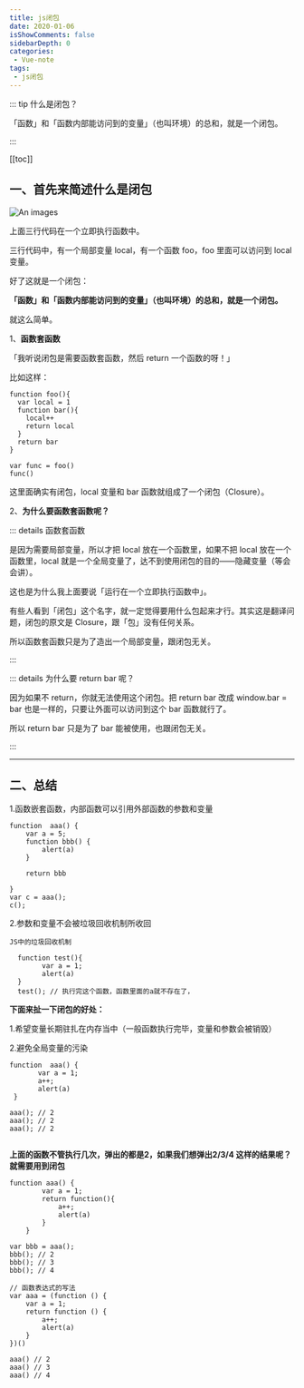 ```yaml
---
title: js闭包
date: 2020-01-06
isShowComments: false 
sidebarDepth: 0
categories:
 - Vue-note
tags:
 - js闭包
---
```



::: tip   什么是闭包？

「函数」和「函数内部能访问到的变量」（也叫环境）的总和，就是一个闭包。

:::

[[toc]]

## 一、首先来简述什么是闭包

![An images](/images/001.png)

上面三行代码在一个立即执行函数中。

三行代码中，有一个局部变量 local，有一个函数 foo，foo 里面可以访问到 local 变量。

好了这就是一个闭包：

**「函数」和「函数内部能访问到的变量」（也叫环境）的总和，就是一个闭包。**

就这么简单。



1、**函数套函数**

「我听说闭包是需要函数套函数，然后 return 一个函数的呀！」

比如这样：

```text
function foo(){
  var local = 1
  function bar(){
    local++
    return local
  }
  return bar
}

var func = foo()
func()
```

这里面确实有闭包，local 变量和 bar 函数就组成了一个闭包（Closure）。

2、**为什么要函数套函数呢？**

::: details  函数套函数

是因为需要局部变量，所以才把 local 放在一个函数里，如果不把 local 放在一个函数里，local 就是一个全局变量了，达不到使用闭包的目的——隐藏变量（等会会讲）。

这也是为什么我上面要说「运行在一个立即执行函数中」。

有些人看到「闭包」这个名字，就一定觉得要用什么包起来才行。其实这是翻译问题，闭包的原文是 Closure，跟「包」没有任何关系。

所以函数套函数只是为了造出一个局部变量，跟闭包无关。

:::



::: details  为什么要 return bar 呢？

因为如果不 return，你就无法使用这个闭包。把 return bar 改成 window.bar = bar 也是一样的，只要让外面可以访问到这个 bar 函数就行了。

所以 return bar 只是为了 bar 能被使用，也跟闭包无关。

:::

---

## 二、总结

1.函数嵌套函数，内部函数可以引用外部函数的参数和变量

```
function  aaa() {
    var a = 5;
    function bbb() {
        alert(a)
    }

    return bbb

}
var c = aaa();
c();
```

2.参数和变量不会被垃圾回收机制所收回

```
JS中的垃圾回收机制

  function test(){
        var a = 1;
        alert(a)
  }
  test(); // 执行完这个函数，函数里面的a就不存在了，
```

**下面来扯一下闭包的好处：**

1.希望变量长期驻扎在内存当中（一般函数执行完毕，变量和参数会被销毁）

2.避免全局变量的污染

```
function  aaa() {
       var a = 1;
       a++;
       alert(a)
 }

aaa(); // 2
aaa(); // 2
aaa(); // 2


```

**上面的函数不管执行几次，弹出的都是2，如果我们想弹出2/3/4 这样的结果呢？就需要用到闭包**

```
function aaa() {
        var a = 1;
        return function(){
            a++;
            alert(a)
        }
    }

var bbb = aaa();
bbb(); // 2
bbb(); // 3
bbb(); // 4

// 函数表达式的写法
var aaa = (function () {
    var a = 1;
    return function () {
        a++;
        alert(a)
    }
})()

aaa() // 2
aaa() // 3
aaa() // 4
```

